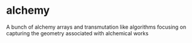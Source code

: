 # alchemy
A bunch of alchemy arrays and transmutation like algorithms focusing on capturing the geometry associated with alchemical works

